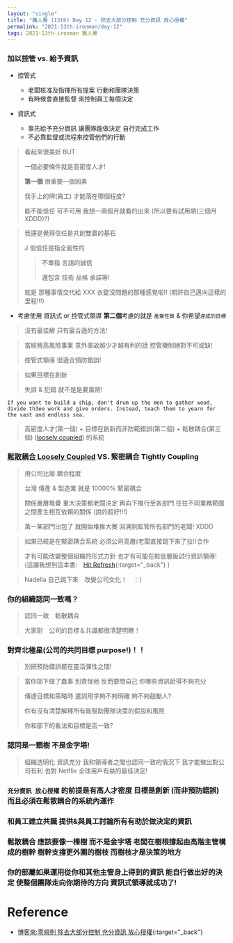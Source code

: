 ```yaml
---
layout: "single"
title: "鐵人賽 (13th) Day 12 - 除去大部分控制 充分資訊 放心授權"
permalink: "2021-13th-ironman/day-12"
tags: 2021-13th-ironman 鐵人賽
---
```


### 加以控管 vs. 給予資訊

- 控管式

  - 老闆核准及指揮所有提案 行動和團隊決策
  - 有時候會直接監督 來控制員工每個決定

- 資訊式
  - 事先給予充分資訊 讓團隊能做決定 自行完成工作
  - 不必靠監督或流程來控管他們的行動

> 看起來很美好 BUT
>
> 一個必要條件就是高密度人才!
>
> **第一個** 很重要一個因素
>
> 我手上的牌(員工) 才能落在哪個程度?
>
> 能不能信任 可不可用 我想一兩個月就看的出來 (所以要有試用期(三個月 XDDD)?)

> 我還是覺得信任是共創雙贏的基石
>
> J 個信任是指全面性的
>
> > 不單指 言語的誠信
> >
> > 還包含 技術 品格 承諾等!
>
> 就是 那種事情交代給 XXX 衣錠沒問題的那種感覺啦!! (期許自己邁向這樣的里程!!!)

- 考慮使用 資訊式 or 控管式領導 **第二個**考慮的就是 `產業性質` & 你希望`達成的目標`

> 沒有最佳解 只有最合適的方法!

> 當經營高風險事業 意外事故越少才越有利的話 控管機制絕對不可或缺!
>
> 控管式領導 很適合預防錯誤!

> 如果目標在創新
>
> 失誤 & 犯錯 就不是是要風險!

`If you want to build a ship, don't drum up the men to gather wood, divide th3ee work and give orders. Instead, teach them to yearn for the vast and endless sea.`

> 高密度人才(第一個) + 目標在創新而非防範錯誤(第二個) + 鬆散耦合(第三個) ([loosely coupled](https://en.wikipedia.org/wiki/Loose_coupling#:~:text=In%20computing%20and%20systems%20design,or%20performance%20of%20another%20component.)) 的系統

### [鬆散耦合 Loosely Coupled](https://en.wikipedia.org/wiki/Loose_coupling#:~:text=In%20computing%20and%20systems%20design,or%20performance%20of%20another%20component.) VS. 緊密耦合 Tightly Coupling

> 用公司比喻 耦合程度
>
> 台灣 傳產 & 製造業 就是 10000% 緊密耦合
>
> 關係層層堆疊 重大決策都老闆決定 再向下推行至各部門 往往不同業務範圍之間產生相互依賴的關係 (說的超好!!!)
>
> 萬一某部門出包了 就開始堆推大賽 回溯到監管所有部門的老闆! XDDD

> 如果已經是在緊密耦合系統 必須公司高層(老闆直接跳下來了拉!)合作
>
> 才有可能改變整個組織的形式方針 也才有可能在較低層級試行資訊領導! (這讓我想到這本書:　[Hit Refresh](https://www.amazon.com/Hit-Refresh-Rediscover-Microsofts-Everyone-ebook/dp/B01HOT5SQA){:target="\_back"} )

> Nadella 自己跳下來　改變公司文化！　：）

### 你的組織認同一致嗎？　

> 認同一致　鬆散耦合
>
> 大家對　公司的目標＆共識都很清楚明瞭！

### 對齊北極星(公司的共同目標 purpose!)！！

> 別把預防錯誤擺在靈活彈性之間!

> 當你部下做了蠢事 別責怪他 反而要問自己 你哪些資訊給得不夠充分
>
> 傳達目標和策略時 遣詞用字夠不夠明確 夠不夠鼓勵人?
>
> 你有沒有清楚解釋所有能幫助團隊決策的假設和風險
>
> 你和部下的看法和目標是否一致?

### 認同是一顆樹 不是金字塔!

> 組織透明化 資訊充分 我和領導者之間也認同一致的情況下 我才能做出對公司有利 也對 Netflix 全球用戶有益的最佳決定!

### `充分資訊 放心授權` 的前提是有高人才密度 目標是創新 (而非預防錯誤) 而且必須在鬆散耦合的系統內運作

### 和員工建立共識 提供&與員工討論所有有助於做決定的資訊

### 鬆散耦合 應該要像一棵樹 而不是金字塔 老闆在樹根撐起由高階主管構成的樹幹 樹幹支撐更外圍的樹枝 而樹枝才是決策的地方

### 你的部屬如果運用從你和其他主管身上得到的資訊 能自行做出好的決定 使整個團隊走向你期待的方向 資訊式領導就成功了!

# Reference

- [博客來:零規則 除去大部分控制 充分資訊 放心授權](https://www.books.com.tw/products/0010873975?sloc=main){:target="\_back"}
